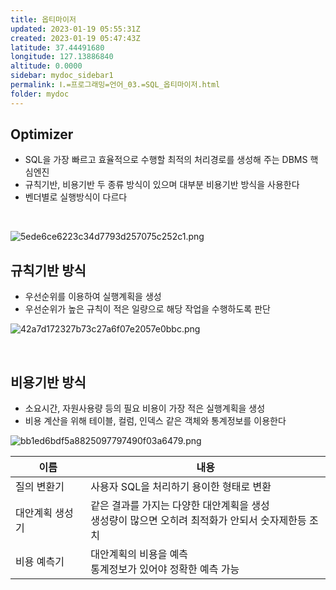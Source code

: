 ```yaml
---
title: 옵티마이저
updated: 2023-01-19 05:55:31Z
created: 2023-01-19 05:47:43Z
latitude: 37.44491680
longitude: 127.13886840
altitude: 0.0000
sidebar: mydoc_sidebar1
permalink: Ⅰ.=프로그래밍=언어_03.=SQL_옵티마이저.html
folder: mydoc
---
```


## Optimizer
- SQL을 가장 빠르고 효율적으로 수행할 최적의 처리경로를 생성해 주는 DBMS 핵심엔진
- 규칙기반, 비용기반 두 종류 방식이 있으며 대부분 비용기반 방식을 사용한다
- 벤더별로 실행방식이 다르다
<br>

![5ede6ce6223c34d7793d257075c252c1.png](../../resources/5ede6ce6223c34d7793d257075c252c1.png)

## 규칙기반 방식
- 우선순위를 이용하여 실행계획을 생성
- 우선순위가 높은 규칙이 적은 일량으로 해당 작업을 수행하도록 판단

![42a7d172327b73c27a6f07e2057e0bbc.png](../../resources/42a7d172327b73c27a6f07e2057e0bbc.png)

<br>

## 비용기반 방식
- 소요시간, 자원사용량 등의 필요 비용이 가장 적은 실행계획을 생성
- 비용 계산을 위해 테이블, 컬럼, 인덱스 같은 객체와 통계정보를 이용한다

![bb1ed6bdf5a8825097797490f03a6479.png](../../resources/bb1ed6bdf5a8825097797490f03a6479.png)

|이름|내용|
|--|--|
|질의 변환기|사용자 SQL을 처리하기 용이한 형태로 변환|
|대안계획 생성기| 같은 결과를 가지는 다양한 대안계획을 생성<br>생성량이 많으면 오히려 최적화가 안되서 숫자제한등 조치|
|비용 예측기|대안계획의 비용을 예측<br>통계정보가 있어야 정확한 예측 가능|
